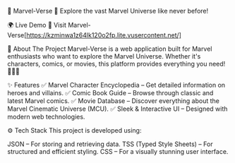 🌟 Marvel-Verse 🚀
Explore the vast Marvel Universe like never before!

🌍 Live Demo
🔗 Visit Marvel-Verse[https://kzminwa1z64lk120o2fp.lite.vusercontent.net/]

📖 About The Project
Marvel-Verse is a web application built for Marvel enthusiasts who want to explore the Marvel Universe. Whether it's characters, comics, or movies, this platform provides everything you need! 🦸‍♂️🔥

✨ Features
✅ Marvel Character Encyclopedia – Get detailed information on heroes and villains.
✅ Comic Book Guide – Browse through classic and latest Marvel comics.
✅ Movie Database – Discover everything about the Marvel Cinematic Universe (MCU).
✅ Sleek & Interactive UI – Designed with modern web technologies.

⚙️ Tech Stack
This project is developed using:

JSON – For storing and retrieving data.
TSS (Typed Style Sheets) – For structured and efficient styling.
CSS – For a visually stunning user interface.
